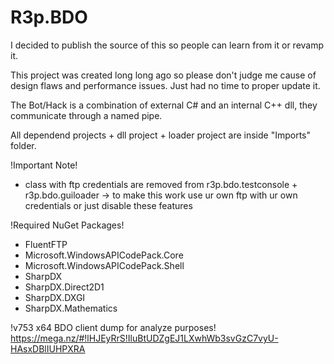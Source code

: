 # R3p.BDO

I decided to publish the source of this so people can learn from it or revamp it.

This project was created long long ago so please don't judge me cause of design flaws and performance issues. Just had no time to proper update it.

The Bot/Hack is a combination of external C# and an internal C++ dll, they communicate through a named pipe.

All dependend projects + dll project + loader project are inside "Imports" folder.

!Important Note!
- class with ftp credentials are removed from r3p.bdo.testconsole + r3p.bdo.guiloader
-> to make this work use ur own ftp with ur own credentials or just disable these features

!Required NuGet Packages!
- FluentFTP
- Microsoft.WindowsAPICodePack.Core
- Microsoft.WindowsAPICodePack.Shell
- SharpDX
- SharpDX.Direct2D1
- SharpDX.DXGI
- SharpDX.Mathematics

!v753 x64 BDO client dump for analyze purposes!
https://mega.nz/#!lHJEyRrS!IluBtUDZgEJ1LXwhWb3svGzC7vyU-HAsxDBlIUHPXRA
